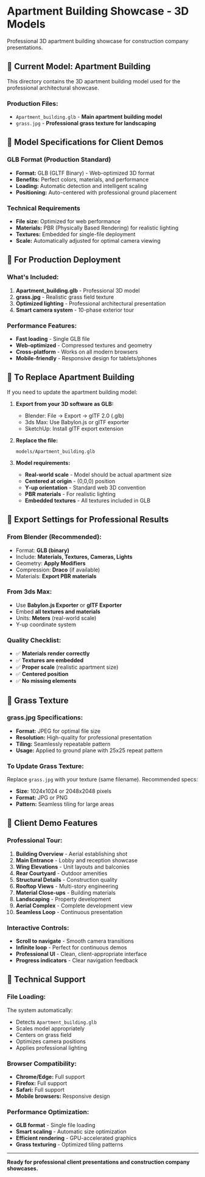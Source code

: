 # Apartment Building Showcase - 3D Models

Professional 3D apartment building showcase for construction company presentations.

## 🏢 **Current Model: Apartment Building**

This directory contains the 3D apartment building model used for the professional architectural showcase.

### **Production Files:**
- `Apartment_building.glb` - **Main apartment building model**
- `grass.jpg` - **Professional grass texture for landscaping**

## 🎯 **Model Specifications for Client Demos**

### **GLB Format (Production Standard)**
- **Format:** GLB (GLTF Binary) - Web-optimized 3D format
- **Benefits:** Perfect colors, materials, and performance
- **Loading:** Automatic detection and intelligent scaling
- **Positioning:** Auto-centered with professional ground placement

### **Technical Requirements**
- **File size:** Optimized for web performance
- **Materials:** PBR (Physically Based Rendering) for realistic lighting
- **Textures:** Embedded for single-file deployment
- **Scale:** Automatically adjusted for optimal camera viewing

## 🚀 **For Production Deployment**

### **What's Included:**
1. **Apartment_building.glb** - Professional 3D model
2. **grass.jpg** - Realistic grass field texture  
3. **Optimized lighting** - Professional architectural presentation
4. **Smart camera system** - 10-phase exterior tour

### **Performance Features:**
- **Fast loading** - Single GLB file
- **Web-optimized** - Compressed textures and geometry
- **Cross-platform** - Works on all modern browsers
- **Mobile-friendly** - Responsive design for tablets/phones

## 🔄 **To Replace Apartment Building**

If you need to update the apartment building model:

1. **Export from your 3D software as GLB:**
   - Blender: File → Export → glTF 2.0 (.glb)
   - 3ds Max: Use Babylon.js or glTF exporter
   - SketchUp: Install glTF export extension

2. **Replace the file:**
   ```
   models/Apartment_building.glb
   ```

3. **Model requirements:**
   - **Real-world scale** - Model should be actual apartment size
   - **Centered at origin** - (0,0,0) position
   - **Y-up orientation** - Standard web 3D convention
   - **PBR materials** - For realistic lighting
   - **Embedded textures** - All textures included in GLB

## 📐 **Export Settings for Professional Results**

### **From Blender (Recommended):**
- Format: **GLB (binary)**
- Include: **Materials, Textures, Cameras, Lights**
- Geometry: **Apply Modifiers**
- Compression: **Draco** (if available)
- Materials: **Export PBR materials**

### **From 3ds Max:**
- Use **Babylon.js Exporter** or **glTF Exporter**
- Embed **all textures and materials**
- Units: **Meters** (real-world scale)
- Y-up coordinate system

### **Quality Checklist:**
- ✅ **Materials render correctly**
- ✅ **Textures are embedded**
- ✅ **Proper scale** (realistic apartment size)
- ✅ **Centered position**
- ✅ **No missing elements**

## 🎨 **Grass Texture**

### **grass.jpg Specifications:**
- **Format:** JPEG for optimal file size
- **Resolution:** High-quality for professional presentation
- **Tiling:** Seamlessly repeatable pattern
- **Usage:** Applied to ground plane with 25x25 repeat pattern

### **To Update Grass Texture:**
Replace `grass.jpg` with your texture (same filename). Recommended specs:
- **Size:** 1024x1024 or 2048x2048 pixels
- **Format:** JPG or PNG
- **Pattern:** Seamless tiling for large areas

## 📱 **Client Demo Features**

### **Professional Tour:**
1. **Building Overview** - Aerial establishing shot
2. **Main Entrance** - Lobby and reception showcase
3. **Wing Elevations** - Unit layouts and balconies
4. **Rear Courtyard** - Outdoor amenities
5. **Structural Details** - Construction quality
6. **Rooftop Views** - Multi-story engineering
7. **Material Close-ups** - Building materials
8. **Landscaping** - Property development
9. **Aerial Complex** - Complete development view
10. **Seamless Loop** - Continuous presentation

### **Interactive Controls:**
- **Scroll to navigate** - Smooth camera transitions
- **Infinite loop** - Perfect for continuous demos
- **Professional UI** - Clean, client-appropriate interface
- **Progress indicators** - Clear navigation feedback

## 🔧 **Technical Support**

### **File Loading:**
The system automatically:
- Detects `Apartment_building.glb`
- Scales model appropriately
- Centers on grass field
- Optimizes camera positions
- Applies professional lighting

### **Browser Compatibility:**
- **Chrome/Edge:** Full support
- **Firefox:** Full support  
- **Safari:** Full support
- **Mobile browsers:** Responsive design

### **Performance Optimization:**
- **GLB format** - Single file loading
- **Smart scaling** - Automatic size optimization
- **Efficient rendering** - GPU-accelerated graphics
- **Grass texturing** - Optimized tiling patterns

---

**Ready for professional client presentations and construction company showcases.**